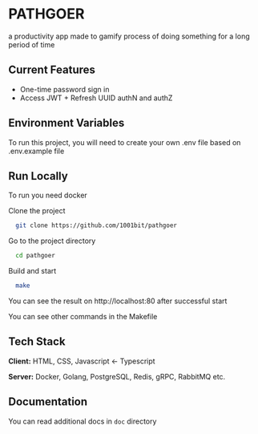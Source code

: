 
# PATHGOER

a productivity app made to gamify process of doing something for a long period of time
## Current Features

- One-time password sign in
- Access JWT + Refresh UUID authN and authZ
## Environment Variables

To run this project, you will need to create your own .env file based on .env.example file

## Run Locally

To run you need docker

Clone the project

```bash
  git clone https://github.com/1001bit/pathgoer
```

Go to the project directory

```bash
  cd pathgoer
```

Build and start

```bash
  make
```

You can see the result on http://localhost:80 after successful start

You can see other commands in the Makefile
## Tech Stack

**Client:** HTML, CSS, Javascript <- Typescript

**Server:** Docker, Golang, PostgreSQL, Redis, gRPC, RabbitMQ etc.


## Documentation

You can read additional docs in `doc` directory

